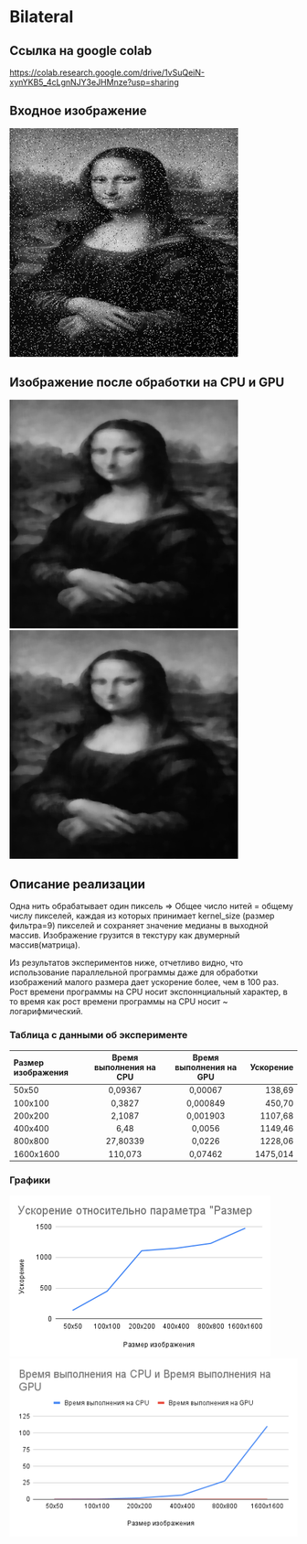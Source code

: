 # Bilateral

## Ссылка на google colab
https://colab.research.google.com/drive/1vSuQeiN-xynYKB5_4cLgnNJY3eJHMnze?usp=sharing

## Входное изображение
![image.bmp](https://github.com/YanaShurinova/HPC/blob/main/SaltAndPeper/image.bmp)

## Изображение после обработки на CPU и GPU
![CPU.bmp](https://github.com/YanaShurinova/HPC/blob/main/SaltAndPeper/CPU.bmp)
![GPU.bmp](https://github.com/YanaShurinova/HPC/blob/main/SaltAndPeper/GPU.bmp)

## Описание реализации
Одна нить обрабатывает один пиксель => Общее число нитей = общему числу пикселей, каждая из которых 
принимает kernel_size (размер фильтра=9) пикселей и сохраняет значение медианы в выходной массив.
Изображение грузится в текстуру как двумерный массив(матрица).

Из результатов экспериментов ниже, отчетливо видно, что использование параллельной программы даже для
обработки изображений малого размера дает ускорение более, чем в 100 раз.
Рост времени программы на CPU носит экспоннциальный характер, в то время как рост времени программы на CPU носит 
~ логарифмический.

### Таблица с данными об эксперименте
| Размер изображения  | Время выполнения на CPU  | Время выполнения на GPU| Ускорение |
|:------------------- |:------------------------:|:----------------------:| ---------:|
| 50х50               | 0,09367                  | 0,00067                | 138,69    |
| 100х100             | 0,3827                   | 0,000849               | 450,70    |
| 200х200             | 2,1087                   | 0,001903               | 1107,68   |
| 400х400             | 6,48                     | 0,0056                 | 1149,46   |
| 800х800             | 27,80339                 | 0,0226                 | 1228,06   |
| 1600х1600           | 110,073                  | 0,07462                | 1475,014  |


### Графики
![usc.png](https://raw.githubusercontent.com/YanaShurinova/HPC/main/SaltAndPeper/usc.png)
![time.png](https://raw.githubusercontent.com/YanaShurinova/HPC/main/SaltAndPeper/time.png)

